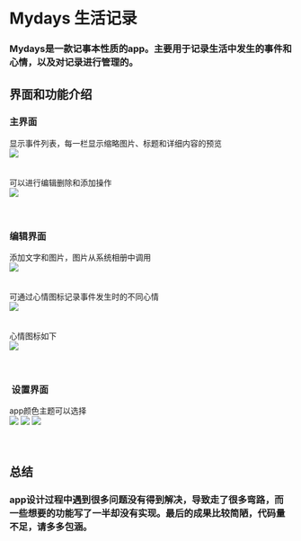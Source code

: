 # Mydays 生活记录
### Mydays是一款记事本性质的app。主要用于记录生活中发生的事件和心情，以及对记录进行管理的。
## 界面和功能介绍
### 主界面
显示事件列表，每一栏显示缩略图片、标题和详细内容的预览<br>
![](https://github.com/labman010/Mydays/blob/master/gitpictures/3.png) <br><br><br>
可以进行编辑删除和添加操作<br>
![](https://github.com/labman010/Mydays/blob/master/gitpictures/4.png) <br><br><br>

	
### 编辑界面
添加文字和图片，图片从系统相册中调用<br>
![](https://github.com/labman010/Mydays/blob/master/gitpictures/7.png) <br><br><br>
可通过心情图标记录事件发生时的不同心情<br>
![](https://github.com/labman010/Mydays/blob/master/gitpictures/5.png) <br><br><br>
心情图标如下<br>
![](https://github.com/labman010/Mydays/blob/master/gitpictures/6.png) <br><br><br>


###  设置界面
app颜色主题可以选择<br>
![](https://github.com/labman010/Mydays/blob/master/gitpictures/8.png) 
![](https://github.com/labman010/Mydays/blob/master/gitpictures/10.png) 
![](https://github.com/labman010/Mydays/blob/master/gitpictures/9.png)<br><br><br>

## 总结
### app设计过程中遇到很多问题没有得到解决，导致走了很多弯路，而一些想要的功能写了一半却没有实现。最后的成果比较简陋，代码量不足，请多多包涵。


  
  
